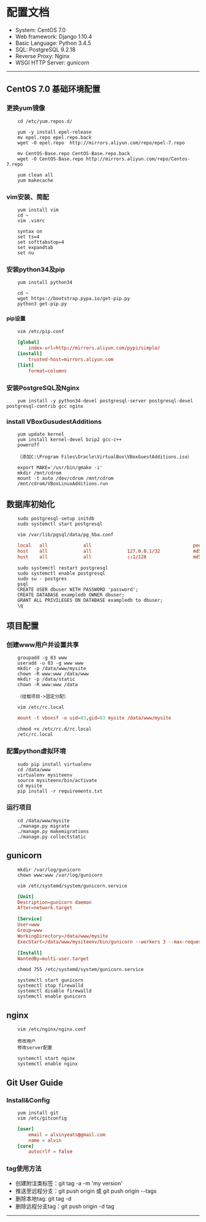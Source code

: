 # 配置文档

- System: CentOS 7.0
- Web framework: Django 1.10.4
- Basic Language: Python 3.4.5
- SQL: PostgreSQL 9.2.18
- Reverse Proxy: Nginx
- WSGI HTTP Server: gunicorn

---

## CentOS 7.0 基础环境配置

### 更换yum镜像

```shell
    cd /etc/yum.repos.d/

    yum -y install epel-release
    mv epel.repo epel.repo.back
    wget -O epel.repo  http://mirrors.aliyun.com/repo/epel-7.repo

    mv CentOS-Base.repo CentOS-Base.repo.back
    wget -O CentOS-Base.repo http://mirrors.aliyun.com/repo/Centos-7.repo

    yum clean all
    yum makecache
```

### vim安装、简配

```shlle
    yum install vim
    cd ~
    vim .vimrc
```

```vim
    syntax on
    set ts=4
    set softtabstop=4
    set expandtab
    set nu
```

### 安装python34及pip

```shell
    yum install python34

    cd ~
    wget https://bootstrap.pypa.io/get-pip.py
    python3 get-pip.py
```

#### pip设置

```shell    
    vim /etc/pip.conf
```

```conf
    [global]
        index-url=http://mirrors.aliyun.com/pypi/simple/
    [install]
        trusted-host=mirrors.aliyun.com
    [list]
        format=columns
```

### 安装PostgreSQL及Nginx

```shell
    yum install -y python34-devel postgresql-server postgresql-devel postgresql-contrib gcc nginx
```

### install VBoxGusudestAdditions

```shell
    yum update kernel
    yum install kernel-devel bzip2 gcc-c++
    poweroff

    （添加C:\Program Files\Oracle\VirtualBox\VBoxGuestAdditions.iso）

    export MAKE='/usr/bin/gmake -i'
    mkdir /mnt/cdrom
    mount -t auto /dev/cdrom /mnt/cdrom
    /mnt/cdrom/VBoxLinuxAdditions.run
```

## 数据库初始化

```shell
    sudo postgresql-setup initdb
    sudo systemctl start postgresql

    vim /var/lib/pgsql/data/pg_hba.conf
```

```conf
    local   all             all                                     peer
    host    all             all             127.0.0.1/32            md5
    host    all             all             ::1/128                 md5
```

```shell
    sudo systemctl restart postgresql
    sudo systemctl enable postgresql
    sudo su - postgres
    psql
    CREATE USER dbuser WITH PASSWORD 'password';
    CREATE DATABASE exampledb OWNER dbuser;
    GRANT ALL PRIVILEGES ON DATABASE exampledb to dbuser;
    \q
```

## 项目配置

### 创建www用户并设置共享

```shell
    groupadd -g 83 www
    useradd -u 83 -g www www
    mkdir -p /data/www/mysite
    chown -R www:www /data/www
    mkdir -p /data/static
    chown -R www:www /data

    （挂载项目->固定分配）

    vim /etc/rc.local
```    

```conf
    mount -t vboxsf -o uid=83,gid=83 mysite /data/www/mysite
```

```
    chmod +x /etc/rc.d/rc.local
    /etc/rc.local
```

### 配置python虚拟环境

```shell
    sudo pip install virtualenv
    cd /data/www
    virtualenv mysiteenv
    source mysiteenv/bin/activate
    cd mysite
    pip install -r requirements.txt
```

### 运行项目

```shell
    cd /data/www/mysite
    ./manage.py migrate
    ./manage.py makemigrations
    ./manage.py collectstatic
```

## gunicorn

```shell
    mkdir /var/log/gunicorn
    chown www:www /var/log/gunicorn

    vim /etc/systemd/system/gunicorn.service
```

```conf
    [Unit]
    Description=gunicorn daemon
    After=network.target

    [Service]
    User=www
    Group=www
    WorkingDirectory=/data/www/mysite
    ExecStart=/data/www/mysiteenv/bin/gunicorn --workers 3 --max-requests 10 --user www --group www --log-level debug --error-logfile /var/log/gunicorn/error.log --bind unix:/data/www/mysite.sock blog.wsgi:application

    [Install]
    WantedBy=multi-user.target
```

```shell
    chmod 755 /etc/systemd/system/gunicorn.service

    systemctl start gunicorn
    systemctl stop firewalld
    systemctl disable firewalld
    systemctl enable gunicorn
```

## nginx

``` shell
    vim /etc/nginx/nginx.conf

    修改用户
    修改server配置

    systemctl start nginx
    systemctl enable nginx

```

## Git User Guide

### Install&Config

```shell
    yum install git
    vim /etc/gitconfig
```

```conf
    [user]
        email = alvinyeats@gmail.com
        name = alvin
    [core]
        autocrlf = false
```

### tag使用方法

- 创建附注类标签：git tag -a <tagname> -m 'my version'
- 推送至远程分支：git push origin <tagname> 或 git push origin --tags
- 删除本地tag: git tag -d <tagname>
- 删除远程分支tag：git push origin -d tag <tagname>

---